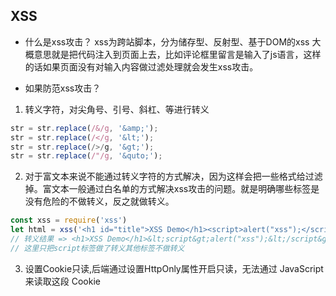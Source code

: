 ## XSS

* 什么是xss攻击？
xss为跨站脚本，分为储存型、反射型、基于DOM的xss
大概意思就是把代码注入到页面上去，比如评论框里留言是输入了js语言<script>alert('哈哈')</script>，这样的话如果页面没有对输入内容做过滤处理就会发生xss攻击。

* 如果防范xss攻击？
1. 转义字符，对尖角号、引号、斜杠、等进行转义
```javascript
str = str.replace(/&/g, '&amp;');
str = str.replace(/</g, '&lt;');
str = str.replace(/>/g, '&gt;');
str = str.replace(/"/g, '&quto;');
```

2. 对于富文本来说不能通过转义字符的方式解决，因为这样会把一些格式给过滤掉。富文本一般通过白名单的方式解决xss攻击的问题。就是明确哪些标签是没有危险的不做转义，反之就做转义。
```javascript
const xss = require('xss')
let html = xss('<h1 id="title">XSS Demo</h1><script>alert("xss");</script>')
// 转义结果 => <h1>XSS Demo</h1>&lt;script&gt;alert("xss");&lt;/script&gt;
// 这里只把script标签做了转义其他标签不做转义
```

3. 设置Cookie只读,后端通过设置HttpOnly属性开启只读，无法通过 JavaScript 来读取这段 Cookie